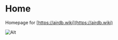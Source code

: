 # Home

Homepage for [https://airdb.wiki](https://airdb.wiki)

![Alt](https://repobeats.axiom.co/api/embed/30ab833f0fb8762bf2306e1f83dbbe1b535c49da.svg "Repobeats analytics image")
